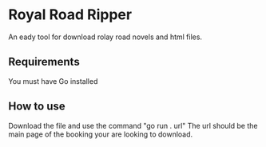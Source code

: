 # Royal Road Ripper
An eady tool for download rolay road novels and html files.

## Requirements
You must have Go installed
## How to use
Download the file and use the command "go run . url"
The url should be the main page of the booking your are looking to download.
